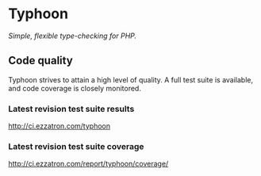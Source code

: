 # Typhoon

*Simple, flexible type-checking for PHP.*

## Code quality

Typhoon strives to attain a high level of quality. A full test suite is
available, and code coverage is closely monitored.

### Latest revision test suite results
<http://ci.ezzatron.com/typhoon>

### Latest revision test suite coverage
<http://ci.ezzatron.com/report/typhoon/coverage/>

